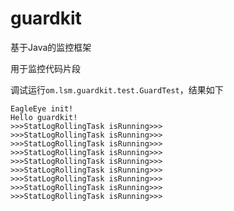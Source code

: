 # guardkit

基于Java的监控框架

用于监控代码片段

调试运行<code>om.lsm.guardkit.test.GuardTest</code>，结果如下
```text
EagleEye init!
Hello guardkit!
>>>StatLogRollingTask isRunning>>>
>>>StatLogRollingTask isRunning>>>
>>>StatLogRollingTask isRunning>>>
>>>StatLogRollingTask isRunning>>>
>>>StatLogRollingTask isRunning>>>
>>>StatLogRollingTask isRunning>>>
>>>StatLogRollingTask isRunning>>>
>>>StatLogRollingTask isRunning>>>
>>>StatLogRollingTask isRunning>>>
```
